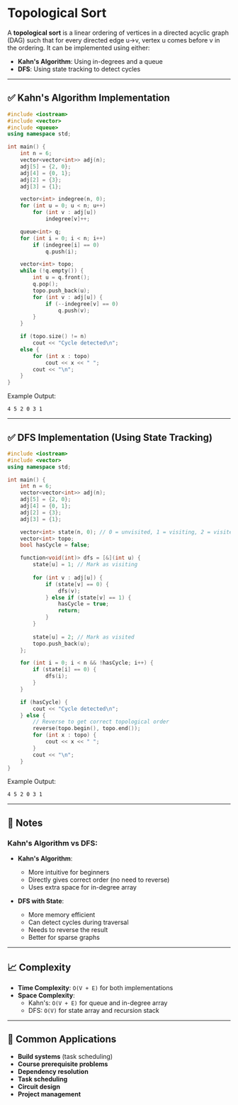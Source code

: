 # Topological Sort

A **topological sort** is a linear ordering of vertices in a directed acyclic graph (DAG) such that for every directed edge u→v, vertex u comes before v in the ordering. It can be implemented using either:
- **Kahn's Algorithm**: Using in-degrees and a queue
- **DFS**: Using state tracking to detect cycles

---

## ✅ Kahn's Algorithm Implementation

```cpp
#include <iostream>
#include <vector>
#include <queue>
using namespace std;

int main() {
    int n = 6;
    vector<vector<int>> adj(n);
    adj[5] = {2, 0};
    adj[4] = {0, 1};
    adj[2] = {3};
    adj[3] = {1};

    vector<int> indegree(n, 0);
    for (int u = 0; u < n; u++)
        for (int v : adj[u])
            indegree[v]++;

    queue<int> q;
    for (int i = 0; i < n; i++)
        if (indegree[i] == 0)
            q.push(i);

    vector<int> topo;
    while (!q.empty()) {
        int u = q.front();
        q.pop();
        topo.push_back(u);
        for (int v : adj[u]) {
            if (--indegree[v] == 0)
                q.push(v);
        }
    }

    if (topo.size() != n)
        cout << "Cycle detected\n";
    else {
        for (int x : topo)
            cout << x << " ";
        cout << "\n";
    }
}
```

Example Output:
```
4 5 2 0 3 1
```

---

## ✅ DFS Implementation (Using State Tracking)

```cpp
#include <iostream>
#include <vector>
using namespace std;

int main() {
    int n = 6;
    vector<vector<int>> adj(n);
    adj[5] = {2, 0};
    adj[4] = {0, 1};
    adj[2] = {3};
    adj[3] = {1};

    vector<int> state(n, 0); // 0 = unvisited, 1 = visiting, 2 = visited
    vector<int> topo;
    bool hasCycle = false;

    function<void(int)> dfs = [&](int u) {
        state[u] = 1; // Mark as visiting
        
        for (int v : adj[u]) {
            if (state[v] == 0) {
                dfs(v);
            } else if (state[v] == 1) {
                hasCycle = true;
                return;
            }
        }
        
        state[u] = 2; // Mark as visited
        topo.push_back(u);
    };

    for (int i = 0; i < n && !hasCycle; i++) {
        if (state[i] == 0) {
            dfs(i);
        }
    }

    if (hasCycle) {
        cout << "Cycle detected\n";
    } else {
        // Reverse to get correct topological order
        reverse(topo.begin(), topo.end());
        for (int x : topo) {
            cout << x << " ";
        }
        cout << "\n";
    }
}
```

Example Output:
```
4 5 2 0 3 1
```

---

## 📘 Notes

### Kahn's Algorithm vs DFS:
- **Kahn's Algorithm**:
  - More intuitive for beginners
  - Directly gives correct order (no need to reverse)
  - Uses extra space for in-degree array
  
- **DFS with State**:
  - More memory efficient
  - Can detect cycles during traversal
  - Needs to reverse the result
  - Better for sparse graphs

---

## 📈 Complexity

- **Time Complexity**: `O(V + E)` for both implementations
- **Space Complexity**: 
  - Kahn's: `O(V + E)` for queue and in-degree array
  - DFS: `O(V)` for state array and recursion stack

---

## 🎯 Common Applications

- **Build systems** (task scheduling)
- **Course prerequisite problems**
- **Dependency resolution**
- **Task scheduling**
- **Circuit design**
- **Project management** 